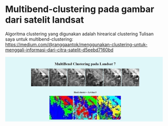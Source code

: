 # **Multibend-clustering pada gambar dari satelit landsat**

Algoritma clustering yang digunakan adalah hirearical clustering
Tulisan saya untuk multibend-clustering:
https://medium.com/@ranggaantok/menggunakan-clustering-untuk-menggali-informasi-dari-citra-satelit-d5eebd7160bd

![Screenshot](ss.jpg)
